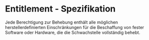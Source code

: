 # Entitlement - Spezifikation

Jede Berechtigung zur Behebung enthält alle möglichen herstellerdefinierten Einschränkungen für die Beschaffung von fester Software oder Hardware, die die Schwachstelle vollständig behebt.
